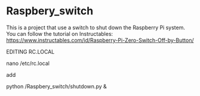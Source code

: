 # Raspbery_switch
This is a project that use a switch to shut down the Raspberry Pi system. You can follow the tutorial on Instructables:
https://www.instructables.com/id/Raspberry-Pi-Zero-Switch-Off-by-Button/

EDITING RC.LOCAL

nano /etc/rc.local

add

python /Raspbery_switch/shutdown.py &
